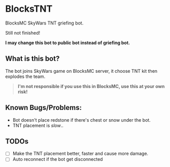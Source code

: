 
# BlocksTNT

BlocksMC SkyWars TNT griefing bot.

Still not finished!

**I may change this bot to public bot instead of griefing bot.**


## What is this bot?
The bot joins SkyWars game on BlocksMC server, it choose TNT kit then explodes the team.

>  **I'm not responsible if you use this in BlocksMC, use this at your own risk!**

## Known Bugs/Problems:

- Bot doesn't place redstone if there's chest or snow under the bot.
- TNT placement is *slow*..

  

## TODOs

- [ ] Make the TNT placement better, faster and cause more damage.
- [ ] Auto reconnect if the bot get disconnected